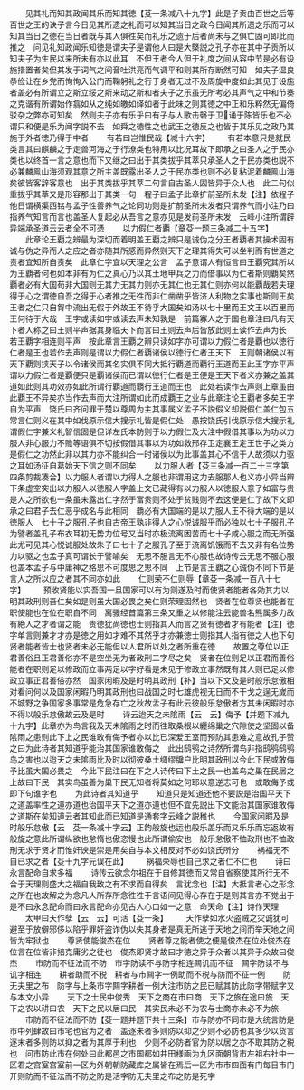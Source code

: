 <!-- { "loadSidebar": true } -->
　　见其礼而知其政闻其乐而知其徳【芟一条减八十九字】此是子贡由百世之后等百世之王的诀子言今日见其所遗之礼而可以知其当日之政今日闻其所遗之乐而可以知其当日之徳在当日者既与其人俱徃矣而礼乐之遗于后者尚未与之俱亡固可即此而推之　问见礼知政闻乐知徳是谓夫子是谓他人曰是大槩説之孔子亦在其中子贡所以知夫子为生民以来所未有亦以此耳　不但王者今人但于礼度之间从容中节是必有设施措置者矣但其发于词气之间音吐洪亮而气调平和则其所存断然可知　如夫子温良恭俭让在乡党而恂恂入公门而鞠躬礼之行于身者无过不及周旋中度如此其见于设施者盖必有所谓立之斯立绥之斯来动之斯和者夫子之乐虽无所考必其声气之中和节奏之克谐有所谓始作翕如从之纯如皦如绎如者于此味之则其徳之中正和乐粹然无偏倚驳杂之弊亦可知矣　然则夫子亦有乐乎曰有子与人歌击磬于卫诵于陈皆乐也不必谓只和便是乐为闻字説不去　如舜之徳性之也武王之徳反之也皆于其乐见之政乃其施于外者徳乃得于中者
　　有若曰岂惟民哉【减十六字】
　　有若本意只是就民类言其曰麒麟之于走兽河海之于行潦类也特用以比况耳故下即承之曰圣人之于民亦类也以终首一言之意也而下又继之曰出于其类拔乎其萃只承圣人之于民亦类也説不必兼麟鳯山海须观其意之所主盖既露出圣人之于民亦类也则不必复粘泥着麟鳯山海矣彼皆客辞客意也　出于其类拔乎其萃二句言自古圣人固皆异于众人也　此二句似重拔乎其萃又是形容那出于其类一句　程子曰孟子此章扩前圣所未发【注】依程子他日谓横渠西铭与孟子性善养气之论同功则是扩前圣所未发者只谓养气而小注乃曰指养气知言而言也盖圣人复起必从吾言之意亦见是发前圣所未发　云峰小注所谓辟异端承圣道云云者全不可慿
　　以力假仁者覇【章芟一题三条减二十五字】
　　此章论王覇之辨最为深切而着明盖王覇之辨只是诚伪之分王者覇者其操术固有诚与伪之异而人之应之者亦随其所感而异然则天下之理其得失可以坐判而有世道之责者宜知所自责矣　此章仁字宜以天理之公言　孟子意谓人有恒言曰王覇究其所以为王覇者何也如本非有为仁之真心乃以其土地甲兵之力而借事以为仁者斯则覇矣然覇者必有大国苟非大国则无其力无其力则亦无其仁也无其仁则亦何以能覇哉若夫理得于心之谓徳自吾之得于心者推之无徃而非仁凿凿乎皆济人利物之实事也斯则王矣王者之仁只自胷中流出无假于外故王不待乎大国矣如汤以七十里而王文王以百里而王何待于大哉　王字或读如字或读去声未知孰是　前篇寡人之于国也章注曰凡有天下者人称之曰王则平声据其身临天下而言曰王则去声后皆放此则王读作去声为长　若王覇字相连则平声　按此章言王覇之辨只读如字亦可谓以力假仁者是覇也以徳行仁者是王也若作去声则是谓以力假仁者覇诸侯以徳行仁者王天下　王则朝诸侯以有天下覇则挟天子以令诸侯而其名实俱不同大抵行覇道而覇行王道而王此王字亦平声谓以力假仁者是覇便只是覇诸侯而已谓以徳行仁者是王便是王天下者义亦兼之盖其道如此则其功效亦如此所谓行覇道而覇行王道而王也　此处若读作去声则上章虽由此覇王不异矣亦当作去声而大注所谓如此而成覇王之业与此章注论王覇者多矣王字自为平声　饶氏曰齐问罪于楚以尊周为主其事属义孟子不説假义却説假仁盖仁包五常言仁则义在其中如伐原示信大搜示礼皆是假仁处　愚按饶氏引伐原示信大搜示礼谓假仁字兼义礼智信固是但详左氏本防则于以力假仁及大注中假借其事以为功以力服人非心服力不赡等语俱不切按假借其事以为功如救邢存卫定襄王定王世子之类方是假仁之功然此非以其力亦不能纠合一时诸侯以为此事盖其心不信于人故须以力驱之耳如汤征自葛始天下信之则不同矣
　　以力服人者【芟三条减一百二十三字第四条剪裁凑合】以力服人者谓以力得人之服也非谓用这力去服那人也义亦小异当辨　下条虚空突出以力服人以徳服人字盖上文已藏得有以力服人以徳服人意了如富与贵是人之所欲也一条虽未露出仁字然于富贵则不处于贫贱则不去这便是仁了故下文即承之曰君子去仁恶乎成名与此相同　覇必有大国端的是以力服人王不待大端的是以徳服人　七十子之服孔子也自古帝王孰非得人之心悦诚服乎而必独以七十子服孔子为譬者盖孔子布衣耳初无势力位号又当时亦极流离困苦而七十子咸心服之而无所强此尤可见其心悦诚服处故朱子曰七十子之服孔子至于流离饥饿而不去又非有名位势力以驱之也孟子真可谓长于譬喻矣　无思不服言无不心服也故诗传云无思不服心服也盖本孟子与中庸神之格思不可度思之思不同　上节是言王覇之心诚伪不同下节是言人之所以应之者其不同亦如此
　　仁则荣不仁则辱【章芟一条减一百八十七字】
　　预收贤能以实吾国一旦国家可以有为则遂及时而使贤者能者各効其力以明其政刑则吾仁矣如是则虽大国必畏之矣仁则荣理固然也　贤者在位尊贤也能者在职使能也在位在职自不同　离骚经首篇第三条又重之以修能注云能兽名熊属多力故有絶人之才者谓之能　贵徳犹尚徳也士则指其人而言之贤有徳者才有能者【注】徳字单言则兼才才亦是徳之用如才难不其然乎才亦兼徳士则指其人指有徳之人也下句贤者能者皆士也贤者未必无能但以人君所以处之者所重在徳
　　故置之尊位以正君善俗且正君善俗亦不是空坐无为者政刑二字尽之矣　贤者在位则足以正君而善俗能者在职则足以修政而立事两足以字好看是未见于修政立事然既有其人则已足以修政立事正君善俗亦然　国家闲暇及是时明其政刑【补】当以下文及是时般乐怠傲相对看问何以及国家闲暇乃明其政刑也曰战国之时七雄虎视无日而不干戈之逞无嵗而不城野之争国家多事常是危急存亡之秋故孟子有此云彼般乐怠傲者方其未闲暇时亦不得以般乐怠傲故云及是时
　　诗云迨天之未隂雨【云　云】侮予【并题下减九十九字】此章亦为鸟言我及天未隂雨之时而徃取桑根以纒绵巢之穴隙使之坚固以备隂雨之患则此下上之民谁敢有侮予者亦以比已深爱王室而预防其患难之意故孔子赞之曰为此诗者其知道乎能治其国家谁敢侮之　此出鸱鸮之诗然所谓鸟非指鸱鸮鸱鸮鸟之害也以迨天之未隂雨比及时以彻彼桑土绸缪牖户比明其政刑以今此下民或敢侮予比虽大国必畏之　今此下民注曰在下之人诗传曰下土之民一也盖鸟之巢在民居之上故曰下民　其实鸟虽善为巢下民无知者将莫如之何耶以意逆志可也　或敢侮予或即下句谁字也
　　为此诗者其知道乎
　　知道只是知道还他不要説是治国平天下之道盖率性之道亦道也治国平天下之道亦道也但不宜先説出下文能治其国家谁敢侮之道斯在矣知道云者其知此而已知道是通套字云峰之説稚也
　　今国家闲暇及是时般乐怠傲【云　芟一条减十字云】正韵般旋也运也般乐盖乐而又乐乐而忘返故有般旋之意此所谓纵欲也怠惰也傲恣慢也此所谓偷安也　般乐怠傲不恤政刑也不恤政刑无求于贤才而惟奸谀是崇是用矣自与本文相反对不必如饶氏所分
　　祸福无不自已求之者【芟十九字元误在此】
　　祸福荣辱也自己求之者仁不仁也
　　诗曰永言配命自求多福
　　诗传云欲念尔祖在于自修其徳而又常自省察使其所行无不合于天理则盛大之福自我致之有不求而自得矣　言犹念也【注】大抵言者心之形念之所在也故解之为念凡人所存所念徃徃于言语间见得心存在于是则其言亦不觉出于是不曰永念配命而曰永言配命亦见古人心口如一之意　命天命【注】诗作天理
　　太甲曰天作孽【云　云】可活【芟一条】
　　天作孽如水火盗贼之灾诚犹可避至于放僻邪侈以陷乎罪奸盗诈伪以失其身者是真无所逃于天地之间而举天地之间皆为牢狱也
　　尊贤使能俊杰在位
　　贤者尊之能者使之便是俊杰在位处俊杰在位言在位皆非掊克庸劣之徒也　俊杰即贤才故曰才徳之异于众者以其异于众故曰俊杰
　　市防而不征法而不防　市字防读不与防字相连闗讥而不征　闗字防读不与讥字相连
　　耕者助而不税　耕者与市闗字一例助而不税与防而不征一例
　　防无夫里之布　防字与上条市字闗字耕者一例大注市防之民已赋其防此防字带赋字又与本文小异
　　天下之士民中俊秀　天下之商在市曰商　天下之旅在途曰旅　天下之农以耕曰农　天下之民以居曰民　其实民未必不为农与士商亦未必不为旅
　　市防而不征法而不防【芟一题并题下共十三条】市与防亦不同市是大统言防是市中列肆故曰市宅也官为之者　盖逐未者多则防以抑之少则不必防也其多少以货言　逐末者多则防以抑之者为其厚于利也　少则不必防者官为防以居之亦不取其防之税也　问市防此市在何处曰此都邑之市国都如井田様画为九区面朝背市左祖右社中一区君之宫室宫室前一区为外朝朝防藏库之属皆在焉后一区为市市四面有门每日市门开则防而不征法而不防之防是活字防无夫里之布之防是死字
